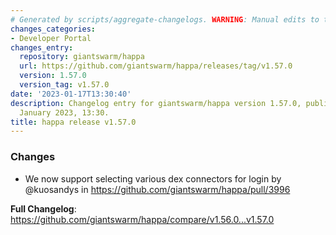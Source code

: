 ```yaml
---
# Generated by scripts/aggregate-changelogs. WARNING: Manual edits to this files will be overwritten.
changes_categories:
- Developer Portal
changes_entry:
  repository: giantswarm/happa
  url: https://github.com/giantswarm/happa/releases/tag/v1.57.0
  version: 1.57.0
  version_tag: v1.57.0
date: '2023-01-17T13:30:40'
description: Changelog entry for giantswarm/happa version 1.57.0, published on 17
  January 2023, 13:30.
title: happa release v1.57.0
---
```


<!-- Release notes generated using configuration in .github/release.yml at main -->

### Changes
* We now support selecting various dex connectors for login by @kuosandys in https://github.com/giantswarm/happa/pull/3996

**Full Changelog**: https://github.com/giantswarm/happa/compare/v1.56.0...v1.57.0
